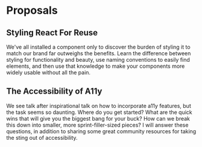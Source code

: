 # Proposals

## Styling React For Reuse
We've all installed a component only to discover the burden of styling it to match our brand far outweighs the benefits. 
Learn the difference between styling for functionality and beauty, use naming conventions to easily find elements, and 
then use that knowledge to make your components more widely usable without all the pain.

## The Accessibility of A11y
We see talk after inspirational talk on how to incorporate a11y features, but the task seems so daunting. Where do you get started? What are the quick wins that will give you the biggest bang for your buck? How can we break this down into smaller, more sprint-filler-sized pieces? I will answer these questions, in addition to sharing some great community resources for taking the sting out of accessibility.
